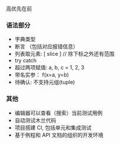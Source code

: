 高优先在前

### 语法部分

- 字典类型
- 断言 （包括对应报错信息）
- 列表取元素: [ slice ]   // 除下标之外还有范围
- try catch
- 超过两项赋值: a, b, c = 1, 2, 3
- 带名实参： f(x=a, y=b)
- 待确认: 不支持元组(tuple)

### 其他

- 编辑器可以查看（搜索）当前测试用例
- 自动测试木兰代码
- 项目搭建 CI, 包括单元和集成测试
- 基于例程和 API 文档的组织的开发环境